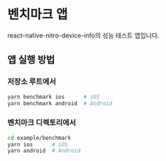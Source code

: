 # 벤치마크 앱

react-native-nitro-device-info의 성능 테스트 앱입니다.

## 앱 실행 방법

### 저장소 루트에서

```bash
yarn benchmark ios      # iOS
yarn benchmark android  # Android
```

### 벤치마크 디렉토리에서

```bash
cd example/benchmark
yarn ios      # iOS
yarn android  # Android
```

